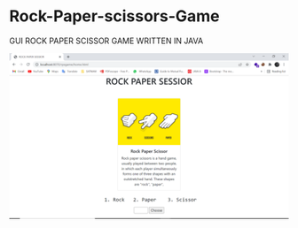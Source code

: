 # Rock-Paper-scissors-Game
GUI ROCK PAPER SCISSOR GAME WRITTEN IN JAVA 

![Alt text](https://github.com/ProbotisOP/Rock-Paper-scissors-Game/blob/main/Capture.PNG "Optional title")
